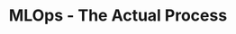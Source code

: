 ---
layout: default
title: MLOps - The Actual Process
nav_order: 1
parent: BridgeAI MLOps Knowledge Hub
---